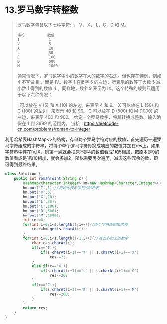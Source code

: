 # 13.罗马数字转整数

>罗马数字包含以下七种字符: I， V， X， L，C，D 和 M。
>
>~~~
>字符          数值
>I             1
>V             5
>X             10
>L             50
>C             100
>D             500
>M             1000
>~~~
>
>通常情况下，罗马数字中小的数字在大的数字的右边。但也存在特例，例如 4 不写做 IIII，而是 IV。数字 1 在数字 5 的左边，所表示的数等于大数 5 减小数 1 得到的数值 4 。同样地，数字 9 表示为 IX。这个特殊的规则只适用于以下六种情况：
>
>I 可以放在 V (5) 和 X (10) 的左边，来表示 4 和 9。
>X 可以放在 L (50) 和 C (100) 的左边，来表示 40 和 90。 
>C 可以放在 D (500) 和 M (1000) 的左边，来表示 400 和 900。
>给定一个罗马数字，将其转换成整数。输入确保在 1 到 3999 的范围内。
>链接：https://leetcode-cn.com/problems/roman-to-integer

利用哈希表HashMap<>的结构，存储每个罗马字符对应的数值，首先遍历一遍罗马字符组成的字符串，将每个单个罗马字符传换成响应的数值并加在res上，如果字符串中存在IV,IX，则第一遍就会把原本是4的数值看成1和5相加，把原本是9的数值看成是1和10相加，就会多加2，所以需要再次遍历，减去这些冗余的数，即可得到最终结果。

~~~java
class Solution {
    public int romanToInt(String s) {
        HashMap<Character,Integer> hm=new HashMap<Character,Integer>();
        hm.put('I',1);//初始化表示字符的哈希表
        hm.put('V',5);
        hm.put('X',10);
        hm.put('L',50);
        hm.put('C',100);
        hm.put('D',500);
        hm.put('M',1000);
        int res=0;
        for(int i=0;i<s.length();i++){//逐个字符值相加求和
            res+=hm.get(s.charAt(i));
        }
        for(int i=0;i<s.length()-1;i++){//减去多加上的数字
            char c=s.charAt(i);
            if(c=='I'){
                if(s.charAt(i+1)=='V' || s.charAt(i+1)=='X') 
                    res-=2;
            }
            else if(c=='X'){
                if(s.charAt(i+1)=='L' || s.charAt(i+1)=='C') 
                    res-=20;
            }
            if(c=='C'){
                if(s.charAt(i+1)=='D' || s.charAt(i+1)=='M') 
                    res-=200;
            }
        }
        return res;
    }
}
~~~